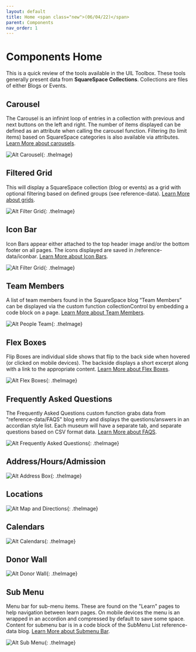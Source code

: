 ```yaml
---
layout: default
title: Home <span class="new">(06/04/22)</span>
parent: Components 
nav_order: 1
---
```


# Components Home

This is a quick review of the tools available in the UIL Toolbox.   These tools generally present data from **SquareSpace Collections**.   Collections are files of either Blogs or Events.

## Carousel

The Carousel is an infinint loop of entries in a collection with previous and next
buttons on the left and right.  The number of items displayed can be defined as an
attribute when calling the carousel function.  Filtering (to limit items) based on SquareSpace categories is also available via attributes. [Learn More about carousels](../components/carousel.html).

![Alt Carousel](../../assets/images/pickcarousel.jpg "Carousel"){: .theImage}


## Filtered Grid

This will display a SquareSpace collection (blog or events) as a grid with optional
filtering based on defined groups (see reference-data).  [Learn More about grids](../components/grids.html).

![Alt Filter Grid](../../assets/images/pickgrid.jpg "Filter Grid"){: .theImage}

## Icon Bar

Icon Bars appear either attached to the top header image and/or the bottom footer on
all pages.  The icons displayed are saved in /reference-data/iconbar.  [Learn More about Icon Bars](../components/iconbar_new.html).

![Alt Filter Grid](../../assets/images/pickiconbar.jpg "Filter Grid"){: .theImage}

## Team Members

A list of team members found in the SquareSpace blog “Team Members” can be displayed via the custom function collectionControl by embedding a code block on a page. [Learn More about Team Members](../components/teamboxes.html).

![Alt People Team](../../assets/images/pickteam.jpg "People Team"){: .theImage}

## Flex Boxes

Flip Boxes are individual slide shows that flip to the back side when hovered (or clicked on mobile devices).  The backside displays a short excerpt along with a link to the appropriate content.   [Learn More about Flex Boxes](../components/flipboxes.html).

![Alt Flex Boxes](../../assets/images/pickflexboxes.jpg "Flex Boxes"){: .theImage}

## Frequently Asked Questions

The Frequently Asked Questions custom function grabs data from "reference-data/FAQS" blog entry and displays the questions/answers in an accordian style list.  Each museum will have a separate tab, and separate questions based on CSV format data. [Learn More about FAQS](../components/faq.html).

![Alt Frequently Asked Questions](../../assets/images/pickfaqs.jpg "Frequently Asked Questions"){: .theImage}

## Address/Hours/Admission

![Alt Address Box](../../assets/images/pickaddress.jpg "Address Box"){: .theImage}

## Locations

![Alt Map and Directions](../../assets/images/pickdirections.jpg "Map and Directions"){: .theImage}

## Calendars

![Alt Calendars](../../assets/images/pickcalendars.jpg "Calendars"){: .theImage}

## Donor Wall

![Alt Donor Wall](../../assets/images/pickdonorwall.jpg "Donor Wall"){: .theImage}

## Sub Menu

Menu bar for sub-menu items.  These are found on the "Learn" pages to help navigation between learn pages.  On mobile devices the menu is an wrapped in an accordion and compressed by default to save some space.  Content for submenu bar is in a code block
of the SubMenu List reference-data blog.  [Learn More about Submenu Bar](../components/menubar.html).

![Alt Sub Menu](../../assets/images/picksubmenu.jpg "Sub Menu"){: .theImage}